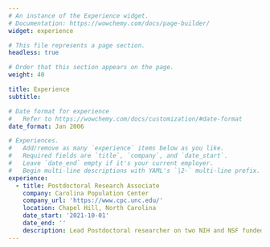 ```yaml
---
# An instance of the Experience widget.
# Documentation: https://wowchemy.com/docs/page-builder/
widget: experience

# This file represents a page section.
headless: true

# Order that this section appears on the page.
weight: 40

title: Experience
subtitle:

# Date format for experience
#   Refer to https://wowchemy.com/docs/customization/#date-format
date_format: Jan 2006

# Experiences.
#   Add/remove as many `experience` items below as you like.
#   Required fields are `title`, `company`, and `date_start`.
#   Leave `date_end` empty if it's your current employer.
#   Begin multi-line descriptions with YAML's `|2-` multi-line prefix.
experience:
  - title: Postdoctoral Research Associate
    company: Carolina Population Center
    company_url: 'https://www.cpc.unc.edu/'
    location: Chapel Hill, North Carolina
    date_start: '2021-10-01'
    date_end: ''
    description: Lead Postdoctoral researcher on two NIH and NSF funded projects; one that evaluates the recent WHO approved RTS,S malaria vaccine in Africa (NIH RO1), and the other on pandemic swine influenza in the United States and China (NSF Ecology and Evolution of Infectious Diseases).
---
```

